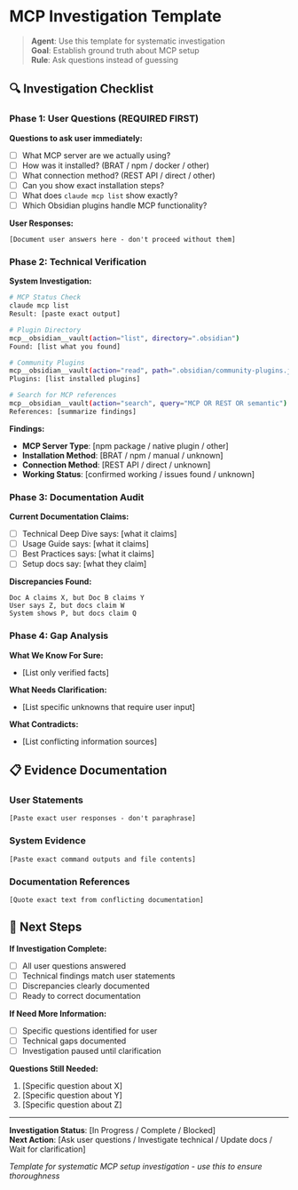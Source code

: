 # MCP Investigation Template

> **Agent**: Use this template for systematic investigation  
> **Goal**: Establish ground truth about MCP setup  
> **Rule**: Ask questions instead of guessing

## 🔍 Investigation Checklist

### Phase 1: User Questions (REQUIRED FIRST)

**Questions to ask user immediately:**
- [ ] What MCP server are we actually using?
- [ ] How was it installed? (BRAT / npm / docker / other)
- [ ] What connection method? (REST API / direct / other)
- [ ] Can you show exact installation steps?
- [ ] What does `claude mcp list` show exactly?
- [ ] Which Obsidian plugins handle MCP functionality?

**User Responses:**
```
[Document user answers here - don't proceed without them]
```

### Phase 2: Technical Verification

**System Investigation:**
```bash
# MCP Status Check
claude mcp list
Result: [paste exact output]

# Plugin Directory
mcp__obsidian__vault(action="list", directory=".obsidian")
Found: [list what you found]

# Community Plugins  
mcp__obsidian__vault(action="read", path=".obsidian/community-plugins.json")  
Plugins: [list installed plugins]

# Search for MCP references
mcp__obsidian__vault(action="search", query="MCP OR REST OR semantic")
References: [summarize findings]
```

**Findings:**
- **MCP Server Type**: [npm package / native plugin / other]
- **Installation Method**: [BRAT / npm / manual / unknown]  
- **Connection Method**: [REST API / direct / unknown]
- **Working Status**: [confirmed working / issues found / unknown]

### Phase 3: Documentation Audit

**Current Documentation Claims:**
- [ ] Technical Deep Dive says: [what it claims]
- [ ] Usage Guide says: [what it claims] 
- [ ] Best Practices says: [what it claims]
- [ ] Setup docs say: [what they claim]

**Discrepancies Found:**
```
Doc A claims X, but Doc B claims Y
User says Z, but docs claim W  
System shows P, but docs claim Q
```

### Phase 4: Gap Analysis

**What We Know For Sure:**
- [List only verified facts]

**What Needs Clarification:**
- [List specific unknowns that require user input]

**What Contradicts:**
- [List conflicting information sources]

## 📋 Evidence Documentation

### User Statements
```
[Paste exact user responses - don't paraphrase]
```

### System Evidence  
```
[Paste exact command outputs and file contents]
```

### Documentation References
```
[Quote exact text from conflicting documentation]
```

## 🎯 Next Steps

**If Investigation Complete:**
- [ ] All user questions answered
- [ ] Technical findings match user statements  
- [ ] Discrepancies clearly documented
- [ ] Ready to correct documentation

**If Need More Information:**
- [ ] Specific questions identified for user
- [ ] Technical gaps documented
- [ ] Investigation paused until clarification

**Questions Still Needed:**
1. [Specific question about X]
2. [Specific question about Y]
3. [Specific question about Z]

---

**Investigation Status**: [In Progress / Complete / Blocked]  
**Next Action**: [Ask user questions / Investigate technical / Update docs / Wait for clarification]

*Template for systematic MCP setup investigation - use this to ensure thoroughness*